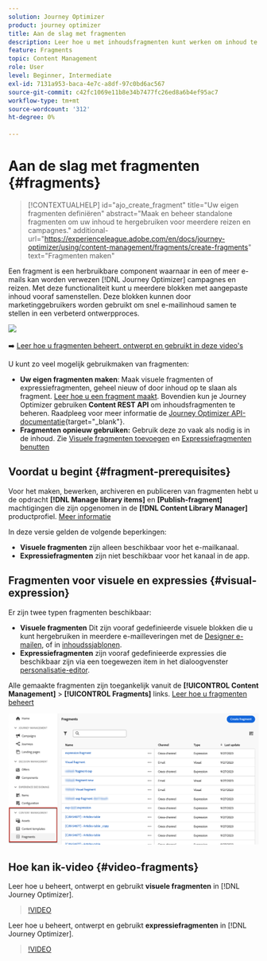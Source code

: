 ```yaml
---
solution: Journey Optimizer
product: journey optimizer
title: Aan de slag met fragmenten
description: Leer hoe u met inhoudsfragmenten kunt werken om inhoud te hergebruiken in Journey Optimizer-campagnes en -reizen
feature: Fragments
topic: Content Management
role: User
level: Beginner, Intermediate
exl-id: 7131a953-baca-4e7c-a8df-97c0bd6ac567
source-git-commit: c42fc1069e11b8e34b7477fc26ed8a6b4ef95ac7
workflow-type: tm+mt
source-wordcount: '312'
ht-degree: 0%

---
```


# Aan de slag met fragmenten {#fragments}

>[!CONTEXTUALHELP]
>id="ajo_create_fragment"
>title="Uw eigen fragmenten definiëren"
>abstract="Maak en beheer standalone fragmenten om uw inhoud te hergebruiken voor meerdere reizen en campagnes."
>additional-url="https://experienceleague.adobe.com/en/docs/journey-optimizer/using/content-management/fragments/create-fragments" text="Fragmenten maken"

Een fragment is een herbruikbare component waarnaar in een of meer e-mails kan worden verwezen [!DNL Journey Optimizer] campagnes en reizen. Met deze functionaliteit kunt u meerdere blokken met aangepaste inhoud vooraf samenstellen. Deze blokken kunnen door marketinggebruikers worden gebruikt om snel e-mailinhoud samen te stellen in een verbeterd ontwerpproces.

![](../rn/assets/do-not-localize/fragments.gif)

➡️ [Leer hoe u fragmenten beheert, ontwerpt en gebruikt in deze video&#39;s](#video-fragments)

U kunt zo veel mogelijk gebruikmaken van fragmenten:

* **Uw eigen fragmenten maken**: Maak visuele fragmenten of expressiefragmenten, geheel nieuw of door inhoud op te slaan als fragment. [Leer hoe u een fragment maakt](#create-fragments). Bovendien kun je Journey Optimizer gebruiken **Content REST API** om inhoudsfragmenten te beheren. Raadpleeg voor meer informatie de [Journey Optimizer API-documentatie](https://developer.adobe.com/journey-optimizer-apis/references/content/){target="_blank"}.
* **Fragmenten opnieuw gebruiken:** Gebruik deze zo vaak als nodig is in de inhoud. Zie [Visuele fragmenten toevoegen](../email/use-visual-fragments.md) en [Expressiefragmenten benutten](../personalization/use-expression-fragments.md)

## Voordat u begint {#fragment-prerequisites}

Voor het maken, bewerken, archiveren en publiceren van fragmenten hebt u de opdracht **[!DNL Manage library items]** en **[Publish-fragment]** machtigingen die zijn opgenomen in de **[!DNL Content Library Manager]** productprofiel. [Meer informatie](../administration/ootb-product-profiles.md#content-library-manager)

In deze versie gelden de volgende beperkingen:

* **Visuele fragmenten** zijn alleen beschikbaar voor het e-mailkanaal.
* **Expressiefragmenten** zijn niet beschikbaar voor het kanaal in de app.

## Fragmenten voor visuele en expressies {#visual-expression}

Er zijn twee typen fragmenten beschikbaar:

* **Visuele fragmenten** Dit zijn vooraf gedefinieerde visuele blokken die u kunt hergebruiken in meerdere e-mailleveringen met de [Designer e-mailen](../email/get-started-email-design.md), of in [inhoudssjablonen](../email/use-email-templates.md).
* **Expressiefragmenten** zijn vooraf gedefinieerde expressies die beschikbaar zijn via een toegewezen item in het dialoogvenster [personalisatie-editor](../personalization/personalization-build-expressions.md).

Alle gemaakte fragmenten zijn toegankelijk vanuit de **[!UICONTROL Content Management]** > **[!UICONTROL Fragments]**  links. [Leer hoe u fragmenten beheert](../content-management/manage-fragments.md)

![](assets/fragment-list.png)

## Hoe kan ik-video {#video-fragments}

Leer hoe u beheert, ontwerpt en gebruikt **visuele fragmenten** in [!DNL Journey Optimizer].

>[!VIDEO](https://video.tv.adobe.com/v/3419932/?quality=12)

Leer hoe u beheert, ontwerpt en gebruikt **expressiefragmenten** in [!DNL Journey Optimizer].

>[!VIDEO](https://video.tv.adobe.com/v/3424587/?quality=12)
